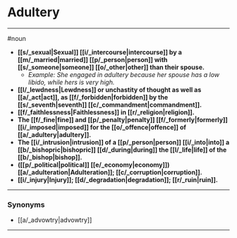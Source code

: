 # Adultery
---
#noun
- **[[s/_sexual|Sexual]] [[i/_intercourse|intercourse]] by a [[m/_married|married]] [[p/_person|person]] with [[s/_someone|someone]] [[o/_other|other]] than their spouse.**
	- _Example: She engaged in adultery because her spouse has a low libido, while hers is very high._
- **[[l/_lewdness|Lewdness]] or unchastity of thought as well as [[a/_act|act]], as [[f/_forbidden|forbidden]] by the [[s/_seventh|seventh]] [[c/_commandment|commandment]].**
- **[[f/_faithlessness|Faithlessness]] in [[r/_religion|religion]].**
- **The [[f/_fine|fine]] and [[p/_penalty|penalty]] [[f/_formerly|formerly]] [[i/_imposed|imposed]] for the [[o/_offence|offence]] of [[a/_adultery|adultery]].**
- **The [[i/_intrusion|intrusion]] of a [[p/_person|person]] [[i/_into|into]] a [[b/_bishopric|bishopric]] [[d/_during|during]] the [[l/_life|life]] of the [[b/_bishop|bishop]].**
- **([[p/_political|political]] [[e/_economy|economy]]) [[a/_adulteration|Adulteration]]; [[c/_corruption|corruption]].**
- **[[i/_injury|Injury]]; [[d/_degradation|degradation]]; [[r/_ruin|ruin]].**
---
### Synonyms
- [[a/_advowtry|advowtry]]
---
